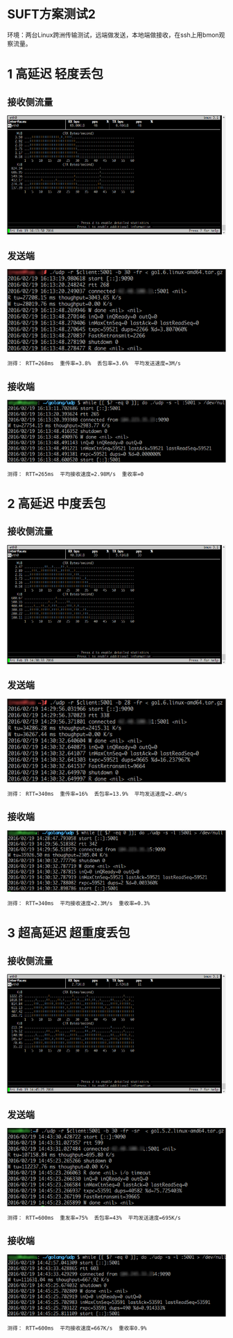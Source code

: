 # SUFT方案测试2

环境：两台Linux跨洲传输测试，远端做发送，本地端做接收，在ssh上用bmon观察流量。

# 1 高延迟 轻度丢包

## 接收侧流量

![1t](2016-02-19_161349.png)

## 发送端

![1s](2016-02-19_161723.png)

```
测得： RTT=268ms  重传率=3.8%  丢包率=3.6%  平均发送速度=3M/s
```

## 接收端

![1r](2016-02-19_161651.png)

```
测得： RTT=265ms  平均接收速度=2.98M/s  重收率=0
```

# 2 高延迟 中度丢包

## 接收侧流量

![2t](2016-02-19_143034.png)

## 发送端

![2s](2016-02-19_143457.png)

```
测得： RTT=340ms  重传率=16%  丢包率=13.9%  平均发送速度=2.4M/s
```

## 接收端

![2r](2016-02-19_143335.png)

```
测得： RTT=340ms  平均接收速度=2.3M/s  重收率=0.3%
```

# 3 超高延迟 超重度丢包

## 接收侧流量

![3t](2016-02-19_144525.png)

## 发送端

![3s](2016-02-19_144654.png)

```
测得： RTT=600ms  重发率=75%  丢包率=43%  平均发送速度=695K/s
```

## 接收端

![3r](2016-02-19_144556.png)

```
测得： RTT=600ms  平均接收速度=667K/s  重收率0.9%
```
